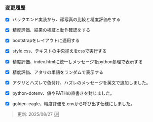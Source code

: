 ### 変更履歴

- [x] バックエンド実装から、顔写真の比較と精度評価をする

- [x] 精度評価、結果の検証と動作確認をする

- [x] bootstrapをレイアウトに適用する

- [x] style.css、テキストの中央揃えをcssで実行する

- [x] 精度評価、index.htmlに統一しメッセージをpython処理で表示する

- [x] 精度評価、アタリの単語をランダムで表示する

- [x] アタリとハズレで色付け、ハズレのメッセージを英文で追加しました。

- [x] python-dotenv、値やPATHの直書きを封じました。

- [x] golden-eagle、精度評価を.envから呼び出す仕様にしました。

> 更新: 2025/08/27 🆙
